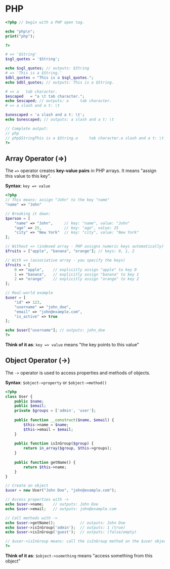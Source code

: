 # PHP 


```php
<?php // begin with a PHP open tag.

echo "php\n";
print("php");

?>
```

```php
# => '$String'
$sgl_quotes = '$String';

echo $sgl_quotes; // outputs: $String
# => 'This is a $String.'
$dbl_quotes = "This is a $sgl_quotes.";
echo $dbl_quotes; // outputs: This is a $String.

# => a 	 tab character.
$escaped   = "a \t tab character.";
echo $escaped; // outputs: a 	 tab character.
# => a slash and a t: \t

$unescaped = 'a slash and a t: \t';
echo $unescaped; // outputs: a slash and a t: \t

// Complete output:
// php
// php$StringThis is a $String.a 	 tab character.a slash and a t: \t
?>
```

## Array Operator (=>)

The `=>` operator creates **key-value pairs** in PHP arrays. It means "assign this value to this key".

**Syntax**: `key => value`

```php
<?php
// This means: assign "John" to the key "name"
"name" => "John"

// Breaking it down:
$person = [
    "name" => "John",     // key: "name", value: "John"
    "age" => 25,          // key: "age", value: 25
    "city" => "New York"  // key: "city", value: "New York"
];

// Without => (indexed array - PHP assigns numeric keys automatically)
$fruits = ["apple", "banana", "orange"]; // keys: 0, 1, 2

// With => (associative array - you specify the keys)
$fruits = [
    0 => "apple",    // explicitly assign "apple" to key 0
    1 => "banana",   // explicitly assign "banana" to key 1  
    2 => "orange"    // explicitly assign "orange" to key 2
];

// Real-world example
$user = [
    "id" => 123,
    "username" => "john_doe", 
    "email" => "john@example.com",
    "is_active" => true
];

echo $user["username"]; // outputs: john_doe
?>
```

**Think of it as**: `key => value` means "the key points to this value"

## Object Operator (->)

The `->` operator is used to access properties and methods of objects.

**Syntax**: `$object->property` or `$object->method()`

```php
<?php
class User {
    public $name;
    public $email;
    private $groups = ['admin', 'user'];
    
    public function __construct($name, $email) {
        $this->name = $name;
        $this->email = $email;
    }
    
    public function isInGroup($group) {
        return in_array($group, $this->groups);
    }
    
    public function getName() {
        return $this->name;
    }
}

// Create an object
$user = new User("John Doe", "john@example.com");

// Access properties with ->
echo $user->name;    // outputs: John Doe
echo $user->email;   // outputs: john@example.com

// Call methods with ->
echo $user->getName();           // outputs: John Doe
echo $user->isInGroup('admin');  // outputs: 1 (true)
echo $user->isInGroup('guest');  // outputs: (false/empty)

// $user->isInGroup means: call the isInGroup method on the $user object
?>
```

**Think of it as**: `$object->something` means "access something from this object"
